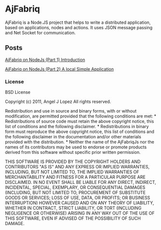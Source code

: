 # AjFabriq

AjFabriq is a Node.JS project that helps to write a distributed application, based on applications, nodes
and actions. It uses JSON message passing and Net Socket for communication.

## Posts

[AjFabriq on NodeJs (Part 1) Introduction](http://ajlopez.wordpress.com/2011/08/25/ajfabriq-on-nodejs-part-1-introduction/)

[AjFabriq on NodeJs (Part 2) A local Simple Application](http://ajlopez.wordpress.com/2011/09/08/ajfabriq-on-nodejs-part-2-a-local-simple-application/)


### License

BSD License

Copyright (c) 2011, Angel J Lopez
All rights reserved.

Redistribution and use in source and binary forms, with or without
modification, are permitted provided that the following conditions are met:
    * Redistributions of source code must retain the above copyright
      notice, this list of conditions and the following disclaimer.
    * Redistributions in binary form must reproduce the above copyright
      notice, this list of conditions and the following disclaimer in the
      documentation and/or other materials provided with the distribution.
    * Neither the name of the AjFabriqJs nor the
      names of its contributors may be used to endorse or promote products
      derived from this software without specific prior written permission.

THIS SOFTWARE IS PROVIDED BY THE COPYRIGHT HOLDERS AND CONTRIBUTORS "AS IS" AND
ANY EXPRESS OR IMPLIED WARRANTIES, INCLUDING, BUT NOT LIMITED TO, THE IMPLIED
WARRANTIES OF MERCHANTABILITY AND FITNESS FOR A PARTICULAR PURPOSE ARE
DISCLAIMED. IN NO EVENT SHALL <COPYRIGHT HOLDER> BE LIABLE FOR ANY
DIRECT, INDIRECT, INCIDENTAL, SPECIAL, EXEMPLARY, OR CONSEQUENTIAL DAMAGES
(INCLUDING, BUT NOT LIMITED TO, PROCUREMENT OF SUBSTITUTE GOODS OR SERVICES;
LOSS OF USE, DATA, OR PROFITS; OR BUSINESS INTERRUPTION) HOWEVER CAUSED AND
ON ANY THEORY OF LIABILITY, WHETHER IN CONTRACT, STRICT LIABILITY, OR TORT
(INCLUDING NEGLIGENCE OR OTHERWISE) ARISING IN ANY WAY OUT OF THE USE OF THIS
SOFTWARE, EVEN IF ADVISED OF THE POSSIBILITY OF SUCH DAMAGE.

